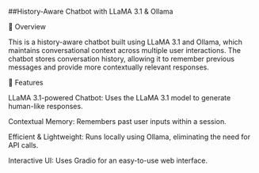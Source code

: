 ##History-Aware Chatbot with LLaMA 3.1 & Ollama

📌 Overview

This is a history-aware chatbot built using LLaMA 3.1 and Ollama, which maintains conversational context across multiple user interactions. The chatbot stores conversation history, allowing it to remember previous messages and provide more contextually relevant responses.

🚀 Features

LLaMA 3.1-powered Chatbot: Uses the LLaMA 3.1 model to generate human-like responses.

Contextual Memory: Remembers past user inputs within a session.

Efficient & Lightweight: Runs locally using Ollama, eliminating the need for API calls.

Interactive UI: Uses Gradio for an easy-to-use web interface.
